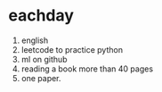 # eachday
1. english
2. leetcode to practice python
3. ml on github
4. reading a book more than 40 pages 
5. one paper.
